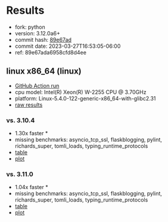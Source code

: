 # Results

- fork: python
- version: 3.12.0a6+
- commit hash: [89e67ad](https://github.com/python/cpython/commit/89e67ad)
- commit date: 2023-03-27T16:53:05-06:00
- ref: 89e67ada6958cfd8d4ee

## linux x86_64 (linux)

- [GitHub Action run](https://github.com/faster-cpython/benchmarking/actions/runs/4538086366)
- cpu model: Intel(R) Xeon(R) W-2255 CPU @ 3.70GHz
- platform: Linux-5.4.0-122-generic-x86_64-with-glibc2.31
- [raw results](bm-20230327-linux-x86_64-python-89e67ada6958cfd8d4ee-3.12.0a6%2B-89e67ad.json)

### vs. 3.10.4

- 1.30x faster \*
- missing benchmarks: asyncio_tcp_ssl, flaskblogging, pylint, richards_super, tomli_loads, typing_runtime_protocols
- [table](bm-20230327-linux-x86_64-python-89e67ada6958cfd8d4ee-3.12.0a6%2B-89e67ad-vs-3.10.4.md)
- [plot](bm-20230327-linux-x86_64-python-89e67ada6958cfd8d4ee-3.12.0a6%2B-89e67ad-vs-3.10.4.png)

### vs. 3.11.0

- 1.04x faster \*
- missing benchmarks: asyncio_tcp_ssl, flaskblogging, pylint, richards_super, tomli_loads, typing_runtime_protocols
- [table](bm-20230327-linux-x86_64-python-89e67ada6958cfd8d4ee-3.12.0a6%2B-89e67ad-vs-3.11.0.md)
- [plot](bm-20230327-linux-x86_64-python-89e67ada6958cfd8d4ee-3.12.0a6%2B-89e67ad-vs-3.11.0.png)

